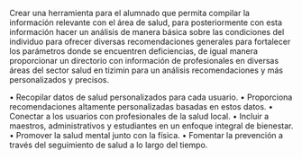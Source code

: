 Crear una herramienta para el alumnado que permita compilar la información relevante con el área de salud, para posteriormente con esta información hacer un análisis de manera básica sobre las condiciones del individuo para ofrecer diversas recomendaciones generales para fortalecer los parámetros donde se encuentren deficiencias, de igual manera proporcionar un directorio con información de profesionales en diversas áreas del sector salud en tizimin para un análisis recomendaciones y más personalizados y precisos.

•	Recopilar datos de salud personalizados para cada usuario.
•	Proporciona recomendaciones altamente personalizadas basadas en estos datos.
•	Conectar a los usuarios con profesionales de la salud local.
•	Incluir a maestros, administrativos y estudiantes en un enfoque integral de bienestar.
•	Promover la salud mental junto con la física.
•	Fomentar la prevención a través del seguimiento de salud a lo largo del tiempo.


